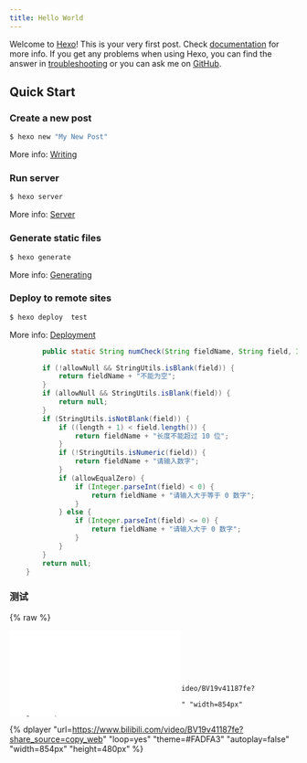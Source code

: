 ```yaml
---
title: Hello World
---
```

Welcome to [Hexo](https://hexo.io/)! This is your very first post. Check [documentation](https://hexo.io/docs/) for more info. If you get any problems when using Hexo, you can find the answer in [troubleshooting](https://hexo.io/docs/troubleshooting.html) or you can ask me on [GitHub](https://github.com/hexojs/hexo/issues).

## Quick Start

### Create a new post

``` bash
$ hexo new "My New Post"
```

More info: [Writing](https://hexo.io/docs/writing.html)

### Run server

``` bash
$ hexo server
```

More info: [Server](https://hexo.io/docs/server.html)

### Generate static files

``` bash
$ hexo generate
```

More info: [Generating](https://hexo.io/docs/generating.html)

### Deploy to remote sites

``` bash
$ hexo deploy  test
```

More info: [Deployment](https://hexo.io/docs/one-command-deployment.html)


```java
        public static String numCheck(String fieldName, String field, Integer length, boolean allowNull, boolean allowEqualZero) {

        if (!allowNull && StringUtils.isBlank(field)) {
            return fieldName + "不能为空";
        }
        if (allowNull && StringUtils.isBlank(field)) {
            return null;
        }
        if (StringUtils.isNotBlank(field)) {
            if ((length + 1) < field.length()) {
                return fieldName + "长度不能超过 10 位";
            }
            if (!StringUtils.isNumeric(field)) {
                return fieldName + "请输入数字";
            }
            if (allowEqualZero) {
                if (Integer.parseInt(field) < 0) {
                    return fieldName + "请输入大于等于 0 数字";
                }
            } else {
                if (Integer.parseInt(field) <= 0) {
                    return fieldName + "请输入大于 0 数字";
                }
            }
        }
        return null;
    }
```

### 测试

{% raw %}

<div style="position: relative; width: 100%; height: 0; padding-bottom: 10%;">
 <iframe src="//player.bilibili.com/player.html?aid=56300744&bvid=BV1B441137sW&cid=98396322&page=1" scrolling="no" border="0" frameborder="no" framespacing="0" allowfullscreen="true"> </iframe>
</div>

{% endraw %}



```
{% dplayer "url=https://www.bilibili.com/video/BV19v41187fe?share_source=copy_web" 
"loop=yes" "theme=#FADFA3" "autoplay=false" "width=854px" "height=480px" %}
```

{% dplayer "url=https://www.bilibili.com/video/BV19v41187fe?share_source=copy_web" 
"loop=yes" "theme=#FADFA3" "autoplay=false" "width=854px" "height=480px" %}
